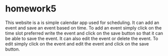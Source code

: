 # homework5
This website is a is simple calendar app used for scheduling. It can add an event and save an event based on time.
To add an event simply click on the time slot preferred write the event and click on the save button so that it can be able to save the event.
It can also edit the event or delete the event. To edit simply click on the event and edit the event and click on the save button.
